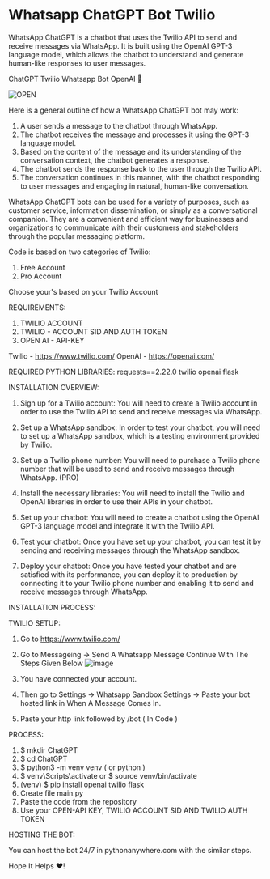# Whatsapp ChatGPT Bot Twilio

WhatsApp ChatGPT is a chatbot that uses the Twilio API to send and receive messages via WhatsApp. It is built using the OpenAI GPT-3 language model, which allows the chatbot to understand and generate human-like responses to user messages.

ChatGPT Twilio Whatsapp Bot OpenAI 🤖

![OPEN](https://user-images.githubusercontent.com/73980589/210248765-b4f9b0cb-2a76-418d-a55d-373e8937075d.png)



Here is a general outline of how a WhatsApp ChatGPT bot may work:

 1. A user sends a message to the chatbot through WhatsApp.
 2. The chatbot receives the message and processes it using the GPT-3 language model.
 3. Based on the content of the message and its understanding of the conversation context, the chatbot generates a response.
 4. The chatbot sends the response back to the user through the Twilio API.
 5. The conversation continues in this manner, with the chatbot responding to user messages and engaging in natural, human-like conversation.

WhatsApp ChatGPT bots can be used for a variety of purposes, such as customer service, information dissemination, or simply as a conversational companion. They are a convenient and efficient way for businesses and organizations to communicate with their customers and stakeholders through the popular messaging platform.

Code is based on two categories of Twilio:
 1. Free Account
 2. Pro Account
 
Choose your's based on your Twilio Account
 
 
 
REQUIREMENTS:
 1. TWILIO ACCOUNT
 2. TWILIO  - ACCOUNT SID AND AUTH TOKEN
 3. OPEN AI - API-KEY

Twilio - https://www.twilio.com/
OpenAI - https://openai.com/


REQUIRED PYTHON LIBRARIES:
requests==2.22.0
twilio
openai
flask


INSTALLATION OVERVIEW:

 1. Sign up for a Twilio account: You will need to create a Twilio account in order to use the Twilio API to send and receive messages via WhatsApp.

 2. Set up a WhatsApp sandbox: In order to test your chatbot, you will need to set up a WhatsApp sandbox, which is a testing environment provided by Twilio.

 3. Set up a Twilio phone number: You will need to purchase a Twilio phone number that will be used to send and receive messages through WhatsApp.
(PRO)

 4. Install the necessary libraries: You will need to install the Twilio and OpenAI libraries in order to use their APIs in your chatbot.

 5. Set up your chatbot: You will need to create a chatbot using the OpenAI GPT-3 language model and integrate it with the Twilio API.

 6. Test your chatbot: Once you have set up your chatbot, you can test it by sending and receiving messages through the WhatsApp sandbox.

 7. Deploy your chatbot: Once you have tested your chatbot and are satisfied with its performance, you can deploy it to production by connecting it to your Twilio phone number and enabling it to send and receive messages through WhatsApp.
 

INSTALLATION PROCESS:

TWILIO SETUP:
 1. Go to https://www.twilio.com/
 2. Go to Messageing -> Send A Whatsapp Message Continue With The Steps Given Below
 ![image](https://user-images.githubusercontent.com/73980589/210245763-3b014e7a-1329-4556-83fa-6efa29164391.png)
 
 3. You have connected your account.
 4. Then go to Settings -> Whatsapp Sandbox Settings -> Paste your bot hosted link in When A Message Comes In.
 5. Paste your http link followed by /bot ( In Code )
 

PROCESS:

 1. $ mkdir ChatGPT
 2. $ cd ChatGPT
 3. $ python3 -m venv venv ( or python )
 4. $ venv\Scripts\activate
    or
    $ source venv/bin/activate
 5. (venv) $ pip install openai twilio flask
 6. Create file main.py
 7. Paste the code from the repository
 8. Use your OPEN-API KEY, TWILIO ACCOUNT SID AND TWILIO AUTH TOKEN


HOSTING THE BOT:

You can host the bot 24/7 in pythonanywhere.com with the similar steps.

Hope It Helps ❤️!

